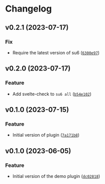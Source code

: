 # Changelog

<!--next-version-placeholder-->

## v0.2.1 (2023-07-17)

### Fix

* Require the latest version of su6 ([`6300e97`](https://github.com/robinvandernoord/su6-plugin-svelte-check/commit/6300e974e732b9b5089490665c80b0d54d0071e9))

## v0.2.0 (2023-07-17)

### Feature

* Add svelte-check to `su6 all` ([`b54e102`](https://github.com/robinvandernoord/su6-plugin-svelte-check/commit/b54e102cdfcbc4e8e1ec9f134cc9c559464ee1f7))

## v0.1.0 (2023-07-15)
### Feature
* Initial version of plugin ([`7a171b8`](https://github.com/robinvandernoord/su6-plugin-svelte-check/commit/7a171b8327653ab366e13388471c342ab1c38873))

## v0.1.0 (2023-06-05)
### Feature

* Initial version of the demo plugin ([`dc02818`](https://github.com/robinvandernoord/su6-plugin-demo/commit/dc02818b5d361469fa0ca480eee7394628faad89))
